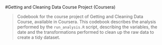 #Getting and Cleaning Data Course Project (Coursera)

>Codebook for the course project of Getting and Cleaning Data Course, available in Coursera.
>This codebook describes the analysis performed by the `run_analysis.R` script, describing the 
>variables, the date and the transformations performed to clean up the raw data to create
>a tidy dataset.
